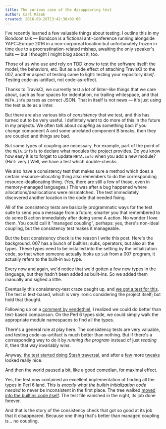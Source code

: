 ```yaml
---
title: The curious case of the disappearing test
author: Carl Mäsak
created: 2016-09-28T13:42:36+02:00
---
```

I've recently learned a few valuable things about testing. I outline this in my Bondcon talk &mdash; Bondcon is a fictional anti-conference running alongside YAPC::Europe 2016 in a non-corporeal location but unfortunately frozen in time due to a procrastination-related mishap, awaiting the only speaker's tuits &mdash; but I thought I might blog about it, too.

Those of us who use and rely on TDD know to test the software itself: the model, the behaviors, etc. But as a side effect of attaching TravisCI to the 007, another aspect of testing came to light: testing your repository *itself*. Testing code-as-artifact, not code-as-effect.

Thanks to TravisCI, we currently test a lot of linter-like things that we care about, such as four spaces for indentation, no trailing whitespace, and that `META.info` parses as correct JSON. That in itself is not news &mdash; it's just using the test suite as a linter.

But there are also various bits of *consistency* that we test, and this has turned out to be very useful. I definitely want to do more of this in the future in my projects. We often talk about *coupling* as something bad: if you change component A and some unrelated component B breaks, then they are coupled and things are bad.

But some types of coupling are necessary. For example, part of the point of the `META.info` is to declare what modules the project provides. Do you know how easy it is to forget to update `META.info` when you add a new module? (Hint: very.) Well, we have a test which double-checks.

We also have a consistency test that makes sure a method which does a certain resource-allocating thing also remembers to do the corresponding resource-deallocating thing. (Yes, there are still a few of those, even in memory-managed languages.) This was after a bug happened where allocations/deallocations were mismatched. The test immediately discovered another location in the code that needed fixing.

All of the consistency tests are basically programmatic ways for the test suite to send you a message from a future, smarter you that remembered to do some B action immediately after doing some A action. No wonder I love them. You could call it "managed coupling", perhaps: yes, there's non-ideal coupling, but the consistency test makes it manageable.

But the best consistency check is the reason I write this post. Here's the background. 007 has a bunch of builtins: subs, operators, but also all the types. These types need to be installed into the setting by the initialization code, so that when someone actually looks up `Sub` from a 007 program, it actually refers to the built-in `Sub` type.

Every now and again, we'd notice that we'd gotten a few new types in the language, but they hadn't been added as built-ins. So we added them manually and sighed a little.

Eventually this consistency-test craze caught up, and [we got a test for this](https://github.com/masak/007/commit/7baadd110c3fd844b902f469e1c93bc0426e31fa). The test is text-based, which is very ironic considering the project itself; but hold that thought.

Following up on a [comment by vendethiel](https://github.com/masak/007/commit/31b531946cc513476cbb9c8d966a08be35c6767c#commitcomment-17801202), I realized we could do better than text-based comparison. On the Perl 6 types side, we could simply walk the appropriate module namespaces to find all the types.

There's a general rule at play here. The consistency tests are very valuable, and testing code-as-artifact is much better than nothing. But if there's a corresponding way to do it by *running the program* instead of just *reading* it, then that way invariably wins.

Anyway, [the test started doing Stash traversal](https://github.com/masak/007/commit/fe2ebe5a632446012ecff660de59af19132e9b1f), and after a [few](https://github.com/masak/007/commit/c36ca643f7d998369cb15716a2f32f7d6903d5c8) more [tweaks](https://github.com/masak/007/commit/68a91ab60f3dfb7ec7972621cb0e9b5cc2f31937) looked really nice.

And then the world paused a bit, like a good comedian, for maximal effect.

Yes, the test now contained an excellent implementation of finding all the types in Perl 6 land. This is *exactly what the builtin initialization code needed* to never be inconsistent in the first place. The tree walked [moved into the builtins code itself](https://github.com/masak/007/commit/d622d372d4dfd10a705d978f940e16673eeaedd2). The test file vanished in the night, its job done forever.

And that is the story of the consistency check that got so good at its job that it disappeared. Because one thing that's better than managed coupling is... no coupling.
